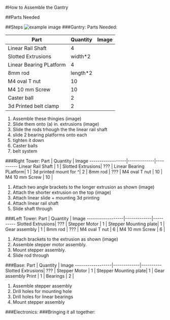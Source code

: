 #How to Assemble the Gantry

##Parts Needed


##Steps
![example image](https://www.google.com/hangouts/images/marquee.jpg)
###Gantry:
Parts Needed: 

Part              | Quantity    | Image 
------------------|-------------|----------
Linear Rail Shaft | 4        |
Slotted Extrusions| width*2  |
Linear Bearing PLatform| 4   |
8mm rod           | length*2 |
M4 oval T nut     | 10       |
M4 10 mm Screw    | 10       |
Caster ball       | 2        |
3d Printed belt clamp| 2     |

1. Assemble these thingies (image)
2. Slide them onto (a) in. extrusions (image)
3. Slide the rods trhough the the linear rail shaft
4. slide 2 bearing platforms onto each
5. tighten it down
6. Caster balls
7. belt system

###Right Tower:
Part              | Quantity    | Image 
------------------|-------------|----------
Linear Rail Shaft | 1       |
Slotted Extrusions| ???     |
Linear Bearing PLatform| 1  |
3d printed mount for ^| 2   |
8mm rod           | ???     |
M4 oval T nut     | 10      |
M4 10 mm Screw    | 10      |

1. Attach two angle brackets to the longer extrusion as shown (image)
2. Attach the shorter extrusion on the top (image)
3. Attach linear slide + mounting 3d printing
4. Attach linear rail shaft
5. Slide shaft through

###Left Tower:
Part              | Quantity    | Image 
------------------|-------------|----------
Slotted Extrusions| ???     |
Stepper Motor     | 1       |
Stepper Mounting plate| 1   |
Gear assembly     | 1       |
8mm rod           | ???     |
M4 oval T nut     | 6       |
M4 10 mm Screw    | 6       |

1. Attach brackets to the extrusion as shown (image)
2. Assemble stepper motor assembly.
3. Mount stepper assembly.
4. Slide rod through

###Base:
Part              | Quantity    | Image 
------------------|-------------|----------
Slotted Extrusions| ???     |
Stepper Motor     | 1       |
Stepper Mounting plate| 1   |
Gear assembly Print   | 1   |
Bearings          | 2       |

1. Assemble stepper assembly
2. Drill holes for mounting hole
3. Drill holes for linear bearings
4. Mount stepper assembly

###Electronics:
###Bringing it all together:
